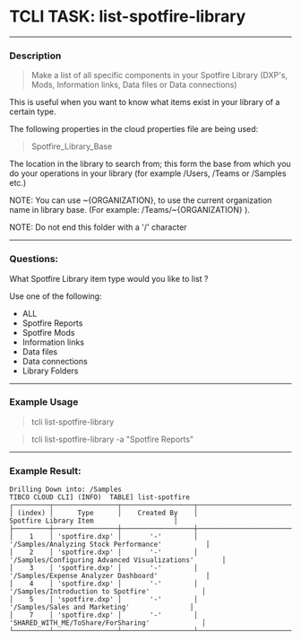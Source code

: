 # TCLI TASK: list-spotfire-library

---
### Description
> Make a list of all specific components in your Spotfire Library (DXP's, Mods, Information links, Data files or Data connections)

This is useful when you want to know what items exist in your library of a certain type.

The following properties in the cloud properties file are being used:

> Spotfire_Library_Base

The location in the library to search from; this form the base from which you do your operations in your library (for example /Users, /Teams or /Samples etc.)

NOTE: You can use \~{ORGANIZATION}, to use the current organization name in library base. (For example: /Teams/\~{ORGANIZATION} ).

NOTE: Do not end this folder with a '/' character

---
### Questions:

What Spotfire Library item type would you like to list ?

Use one of the following:
* ALL
* Spotfire Reports
* Spotfire Mods
* Information links
* Data files
* Data connections
* Library Folders
  
---
### Example Usage

> tcli list-spotfire-library

> tcli list-spotfire-library -a "Spotfire Reports"

---
### Example Result:
```console
Drilling Down into: /Samples                                                     
TIBCO CLOUD CLI] (INFO)  TABLE] list-spotfire
┌─────────┬────────────────┬──────────────────┬────────────────────────────────────────────────────────────┐
│ (index) │      Type      │    Created By    │                   Spotfire Library Item                    │
├─────────┼────────────────┼──────────────────┼────────────────────────────────────────────────────────────┤
│    1    │ 'spotfire.dxp' │       '-'        │           '/Samples/Analyzing Stock Performance'           │
│    2    │ 'spotfire.dxp' │       '-'        │       '/Samples/Configuring Advanced Visualizations'       │
│    3    │ 'spotfire.dxp' │       '-'        │           '/Samples/Expense Analyzer Dashboard'            │
│    4    │ 'spotfire.dxp' │       '-'        │            '/Samples/Introduction to Spotfire'             │
│    5    │ 'spotfire.dxp' │       '-'        │               '/Samples/Sales and Marketing'               │
│    7    │ 'spotfire.dxp' │       '-'        │            'SHARED_WITH_ME/ToShare/ForSharing'             │
└─────────┴────────────────┴──────────────────┴────────────────────────────────────────────────────────────┘
```
